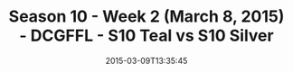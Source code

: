 ---
title: Season 10 - Week 2 (March 8, 2015) - DCGFFL - S10 Teal vs S10 Silver
teams-score:
- team: _teams/s10-teal.md
  score: 20
- team: _teams/s10-silver.md
  score: 14
mvp: Dameron (Teal), Kevin Kostyk (Silver)
game-ball: N/A
season: 10
week: 2
date: '2015-03-09T13:35:45'
pageid: season-10-week-2-4446-vs-4441
---